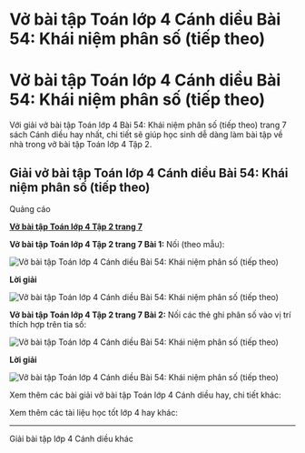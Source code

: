 # Vở bài tập Toán lớp 4 Cánh diều Bài 54: Khái niệm phân số (tiếp theo)

# Vở bài tập Toán lớp 4 Cánh diều Bài 54: Khái niệm phân số (tiếp theo)

Với giải vở bài tập Toán lớp 4 Bài 54: Khái niệm phân số (tiếp theo) trang 7 sách Cánh diều hay nhất, chi tiết sẽ giúp học sinh dễ dàng làm bài tập về nhà trong vở bài tập Toán lớp 4 Tập 2.

## Giải vở bài tập Toán lớp 4 Cánh diều Bài 54: Khái niệm phân số (tiếp theo)

Quảng cáo

[**Vở bài tập Toán lớp 4 Tập 2 trang 7**](https://vietjack.com/vbt-toan-4-cd/vbt-toan-lop-4-tap-2-trang-7-canh-dieu.jsp)

**Vở bài tập Toán lớp 4 Tập 2 trang 7 Bài 1:** Nối (theo mẫu):

![Vở bài tập Toán lớp 4 Cánh diều Bài 54: Khái niệm phân số \(tiếp theo\)](https://vietjack.com/vbt-toan-4-cd/images/bai-54-khai-niem-phan-so-tiep-theo-202949.PNG)

**Lời giải**

![Vở bài tập Toán lớp 4 Cánh diều Bài 54: Khái niệm phân số \(tiếp theo\)](https://vietjack.com/vbt-toan-4-cd/images/bai-54-khai-niem-phan-so-tiep-theo-202950.PNG)

**Vở bài tập Toán lớp 4 Tập 2 trang 7 Bài 2:** Nối các thẻ ghi phân số vào vị trí thích hợp trên tia số:

![Vở bài tập Toán lớp 4 Cánh diều Bài 54: Khái niệm phân số \(tiếp theo\)](https://vietjack.com/vbt-toan-4-cd/images/bai-54-khai-niem-phan-so-tiep-theo-202951.PNG)

**Lời giải**

![Vở bài tập Toán lớp 4 Cánh diều Bài 54: Khái niệm phân số \(tiếp theo\)](https://vietjack.com/vbt-toan-4-cd/images/bai-54-khai-niem-phan-so-tiep-theo-202952.PNG)

Xem thêm các bài giải vở bài tập Toán lớp 4 Cánh diều hay, chi tiết khác:

Xem thêm các tài liệu học tốt lớp 4 hay khác:

* * *

Giải bài tập lớp 4 Cánh diều khác
